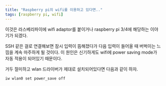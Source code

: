 ```yaml
---
title: "Raspberry pi의 wifi를 이용하고 있다면.."
tags: [raspberry pi, wifi]
---
```


이것은 라스베리파이에 wifi adaptor를 붙이거나 raspberry pi 3/4에 해당하는 이야기가 되겠다.

SSH 같은 걸로 연결해보면 잠시 입력이 뜸해졌다가 다음 입력이 들어올 때 버벅이는 느낌을 계속 마주하게 될 것이다. 이 원인은 신기하게도 wifi에 power saving mode가 자동 적용이 되어있기 때문이다.

거두 절미하고 wlan 드라이버가 제대로 설치되어있다면 다음과 같이 하자.

```iw wlan0 set power_save off```